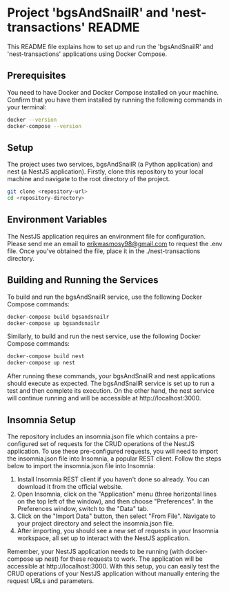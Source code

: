 # Project 'bgsAndSnailR' and 'nest-transactions' README
This README file explains how to set up and run the 'bgsAndSnailR' and 'nest-transactions' applications using Docker Compose.

## Prerequisites
You need to have Docker and Docker Compose installed on your machine. Confirm that you have them installed by running the following commands in your terminal:
```bash
docker --version
docker-compose --version
```

## Setup
The project uses two services, bgsAndSnailR (a Python application) and nest (a NestJS application).
Firstly, clone this repository to your local machine and navigate to the root directory of the project.

```bash
git clone <repository-url>
cd <repository-directory>
```

## Environment Variables
The NestJS application requires an environment file for configuration. Please send me an email to erikwasmosy98@gmail.com to request the .env file. Once you've obtained the file, place it in the ./nest-transactions directory.

## Building and Running the Services
To build and run the bgsAndSnailR service, use the following Docker Compose commands:

```bash
docker-compose build bgsandsnailr
docker-compose up bgsandsnailr
```

Similarly, to build and run the nest service, use the following Docker Compose commands:

```bash
docker-compose build nest
docker-compose up nest
```

After running these commands, your bgsAndSnailR and nest applications should execute as expected. The bgsAndSnailR service is set up to run a test and then complete its execution. On the other hand, the nest service will continue running and will be accessible at http://localhost:3000.


## Insomnia Setup
The repository includes an insomnia.json file which contains a pre-configured set of requests for the CRUD operations of the NestJS application. To use these pre-configured requests, you will need to import the insomnia.json file into Insomnia, a popular REST client.
Follow the steps below to import the insomnia.json file into Insomnia:
1. Install Insomnia REST client if you haven't done so already. You can download it from the official website.
2. Open Insomnia, click on the "Application" menu (three horizontal lines on the top left of the window), and then choose "Preferences".
In the Preferences window, switch to the "Data" tab.
3. Click on the "Import Data" button, then select "From File".
Navigate to your project directory and select the insomnia.json file.
4. After importing, you should see a new set of requests in your Insomnia workspace, all set up to interact with the NestJS application.

Remember, your NestJS application needs to be running (with docker-compose up nest) for these requests to work. The application will be accessible at http://localhost:3000.
With this setup, you can easily test the CRUD operations of your NestJS application without manually entering the request URLs and parameters.